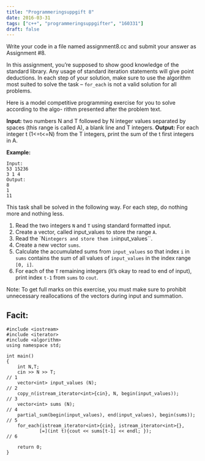 ```yaml
---
title: "Programmeringsuppgift 8"
date: 2016-03-31
tags: ["c++", "programmeringsuppgifter", "160331"]
draft: false
---
```


Write your code in a file named assignment8.cc and submit your answer as Assignment #8.

In this assignment, you’re supposed to show good knowledge of the standard library. Any usage of standard iteration statements will give point deductions. In each step of your solution, make sure to use the algorithm most suited to solve the task – ``for_each`` is not a valid solution for all problems.


Here is a model competitive programming exercise for you to solve according to the algo- rithm presented after the problem text.

**Input:** two numbers N and T followed by N integer values separated by spaces (this range is called A), a blank line and T integers.
**Output:** For each integer t (1<=t<=N) from the T integers, print the sum of the t first integers in A.

**Example:**

    Input: 
    53 15236
    3 1 4
    Output:
    8
    1
    11


This task shall be solved in the following way. For each step, do nothing more and nothing less.

1. Read the two integers ``N`` and ``T`` using standard formatted input.
2. Create a vector, called input_values to store the range ``A``.
3. Read the `N`` integers and store them in ``input_values``.
4. Create a new vector ``sums``.
5. Calculate the accumulated sums from ``input_values`` so that index ``i`` in ``sums`` contains the sum of all values of ``input_values`` in the index range ``[0, i]``.
6. For each of the ``T`` remaining integers (it’s okay to read to end of input), print index ``t-1`` from ``sums`` to ``cout``.
    
Note: To get full marks on this exercise, you must make sure to prohibit unnecessary reallocations of the vectors during input and summation.

## Facit:

```
#include <iostream>
#include <iterator>
#include <algorithm>
using namespace std;

int main()
{
    int N,T;
    cin >> N >> T;                                                     // 1
    vector<int> input_values (N);                                      // 2
    copy_n(istream_iterator<int>{cin}, N, begin(input_values));        // 3
    vector<int> sums (N);                                              // 4
    partial_sum(begin(input_values), end(input_values), begin(sums));  // 5
    for_each(istream_iterator<int>{cin}, istream_iterator<int>{},
            [=](int t){cout << sums[t-1] << endl; });                  // 6

    return 0;
}

```
